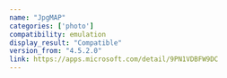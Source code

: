 ```yaml
---
name: "JpgMAP"
categories: ['photo']
compatibility: emulation
display_result: "Compatible"
version_from: "4.5.2.0"
link: https://apps.microsoft.com/detail/9PN1VDBFW9DC
---
```

